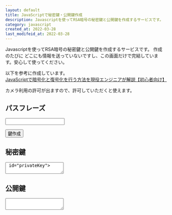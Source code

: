 ```yaml
---
layout: default
title: JavaScriptで秘密鍵・公開鍵作成
description: Javascriptを使ってRSA暗号の秘密鍵と公開鍵を作成するサービスです。
category: javascript
created_at: 2022-03-28
last_modifeid_at: 2022-03-28
---
```

<script src="https://cdn.jsdelivr.net/gh/mtaketani113/cryptico@master/cryptico.min.js"></script> 

<script type="text/JavaScript">
  
  $(function(){

    $("#rsaCreate").click(() => {
      // 秘密鍵を作成
      let passPhrase = $("#passPhrase").val();
      let privateKey = cryptico.generateRSAKey(passPhrase, 1024);

      $("#privateKey").text(JSON.stringify(privateKey));
      
      // 公開鍵を作成
      var publicKey = cryptico.publicKeyString(privateKey);

      $("#publicKey").text(publicKey);
    });
  });

</script>

Javascriptを使ってRSA暗号の秘密鍵と公開鍵を作成するサービスです。
作成のたびに
どこにも情報を送っていないですし、この画面だけで完結しています。安心して使ってください。

以下を参考に作成しています。  
[JavaScriptで暗号化と復号化を行う方法を現役エンジニアが解説【初心者向け】](https://techacademy.jp/magazine/21244)

カメラ利用の許可が出ますので、許可していただくと使えます。

## パスフレーズ

<input type="text" id="passPhrase"/>

<button id="rsaCreate">鍵作成</button>

## 秘密鍵

<textarea> id="privateKey"></textarea>

## 公開鍵

<textarea id="publicKey"></textarea>